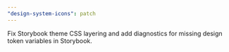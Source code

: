 ```yaml
---
"design-system-icons": patch
---
```


Fix Storybook theme CSS layering and add diagnostics for missing design token variables in Storybook.
